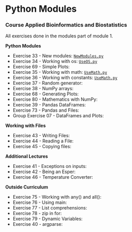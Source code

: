 # Python Modules
### Course Applied Bioinformatics and Biostatistics
All exercises done in the modules part of module 1.

**Python Modules**
* Exercise 33 - New modules: [`NewModules.py`](https://github.com/rominafernandez/Python_Modules/blob/master/NewModules.py)
* Exercise 34 - Working with os: [`UseOS.py`](https://github.com/rominafernandez/Python_Modules/blob/master/UseOS.py)
* Exercise 69 - Simple Plots:
* Exercise 35 - Working with math: [`UseMath.py`](https://github.com/rominafernandez/Python_Modules/blob/master/UseMath.py)
* Exercise 36 - Working with constants: [`UseMath.py`](https://github.com/rominafernandez/Python_Modules/blob/master/UseMath.py)
* Exercise 37 - Random generator:
* Exercise 38 - NumPy arrays:
* Exercise 68 - Generating Plots:
* Exercise 80 - Mathematics with NumPy:
* Exercise 39 - Pandas DataFrames:
* Exercise 73 - Pandas and Files:
* Group Exercise 07 - DataFrames and Plots:

**Working with Files**
* Exercise 43 - Writing Files:
* Exercise 44 - Reading a File:
* Exercise 45 - Copying files:

**Additional Lectures**
* Exercise 41 - Exceptions on inputs:
* Exercise 42 - Being an Esper:
* Exercise 46 - Temperature Converter:

**Outside Curriculum**
* Exercise 75 - Working with any() and all():
* Exercise 76 - Using main:
* Exercise 77 - List comprehensions:
* Exercise 78 - zip in for:
* Exercise 79 - Dynamic Variables:
* Exercise 40 - argparse:
